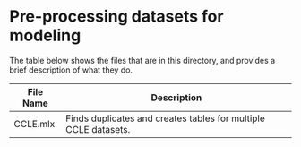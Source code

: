 # Pre-processing datasets for modeling

The table below shows the files that are in this directory, and provides a brief description of what they do.

File Name| Description
--|--|
CCLE.mlx | Finds duplicates and creates tables for multiple CCLE datasets. |

